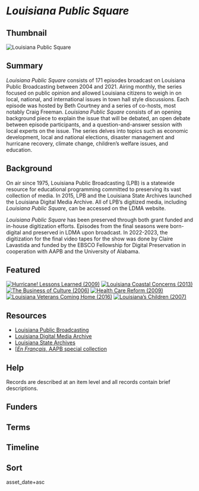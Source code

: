 # <em>Louisiana Public Square</em>

## Thumbnail

![<em>Louisiana Public Square</em>](https://s3.amazonaws.com/americanarchive.org/special-collections/louisiana-public-square.png "Louisiana Public Square")

## Summary

*Louisiana Public Square* consists of 171 episodes broadcast on Louisiana Public Broadcasting between 2004 and 2021. Airing monthly, the series focused on public opinion and allowed Louisiana citizens to weigh in on local, national, and international issues in town hall style discussions. Each episode was hosted by Beth Courtney and a series of co-hosts, most notably Craig Freeman. *Louisiana Public Square* consists of an opening background piece to explain the issue that will be debated, an open debate between episode participants, and a question-and-answer session with local experts on the issue. The series delves into topics such as economic development, local and national elections, disaster management and hurricane recovery, climate change, children’s welfare issues, and education. 

## Background

On air since 1975, Louisiana Public Broadcasting (LPB) is a statewide resource for educational programming committed to preserving its vast collection of media. In 2015, LPB and the Louisiana State Archives launched the Louisiana Digital Media Archive. All of LPB’s digitized media, including *Louisiana Public Square*, can be accessed on the LDMA website.

*Louisiana Public Square* has been preserved through both grant funded and in-house digitization efforts. Episodes from the final seasons were born-digital and preserved in LDMA upon broadcast. In 2022-2023, the digitization for the final video tapes for the show was done by Claire Lavastida and funded by the EBSCO Fellowship for Digital Preservation in cooperation with AAPB and the University of Alabama.  

## Featured

[![Hurricane! Lessons Learned (2009)](https://s3.amazonaws.com/americanarchive.org/special-collections/cpb-aacip-17-83kwj989.jpg)](/catalog/cpb-aacip-17-83kwj989)
[![Louisiana Coastal Concerns (2013)](https://s3.amazonaws.com/americanarchive.org/special-collections/cpb-aacip-509-ns0ks6jz5x.jpg)](/catalog/cpb-aacip-509-ns0ks6jz5x)
[![The Business of Culture (2006)](https://s3.amazonaws.com/americanarchive.org/special-collections/cpb-aacip-17-07tmqb30.jpg)](/catalog/cpb-aacip-17-07tmqb30)
[![Health Care Reform (2009)](https://s3.amazonaws.com/americanarchive.org/special-collections/cpb-aacip-17-02c87244.jpg)](/catalog/cpb-aacip-17-02c87244)
[![Louisiana Veterans Coming Home (2016)](https://s3.amazonaws.com/americanarchive.org/special-collections/cpb-aacip-509-rj48p5w66n.jpg)](/catalog/cpb-aacip-509-rj48p5w66n)
[![Louisiana’s Children (2007)](https://s3.amazonaws.com/americanarchive.org/special-collections/cpb-aacip-17-40xpprhn.jpg)](/catalog/cpb-aacip-17-40xpprhn)

## Resources

- [Louisiana Public Broadcasting](https://www.lpb.org/)
- [Louisiana Digital Media Archive](http://ladigitalmedia.org/)
- [Louisiana State Archives](https://www.sos.la.gov/HistoricalResources/ExploreMediaArchives/Pages/default.aspx)
- [[*En Français*, AAPB special collection](https://americanarchive.org/special_collections/en-francais)

## Help

Records are described at an item level and all records contain brief descriptions.

## Funders

## Terms

## Timeline

## Sort

asset_date+asc
